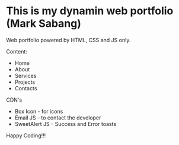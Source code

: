 # This is my dynamin web portfolio (Mark Sabang)
Web portfolio powered by HTML, CSS and JS only.

Content:
* Home
* About
* Services
* Projects
* Contacts

CDN's

* Box Icon - for icons
* Email JS - to contact the developer
* SweetAlert JS - Success and Error toasts

Happy Coding!!!
